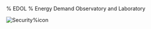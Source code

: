 % EDOL
% Energy Demand Observatory and Laboratory

![Security](https://imgs.xkcd.com/comics/code_talkers.png)%icon
